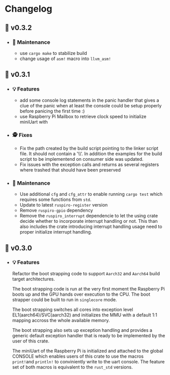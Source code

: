 # Changelog
## :banana: v0.3.2
  - ### :wrench: Maintenance
    - use `cargo make` to stabilize build
    - change usage of `asm!` macro into `llvm_asm!`

## :apple: v0.3.1
  - ### :bulb: Features
    - add some console log statements in the panic handler that gives a clue of the panic when at least
    the console could be setup properly before panicing the first time :)
    - use Raspberry Pi Mailbox to retrieve clock speed to initialize miniUart with
  - ### :detective: Fixes
    - Fix the path created by the build script pointing to the linker script file. It should not contain a '\\\\'.
    In addition the examples for the build script to be implementend on consumer side was updated.
    - Fix issues with the exception calls and returns as several registers where trashed that
    should have been preserved
    
  - ### :wrench: Maintenance
    - Use additional ``cfg`` and ``cfg_attr`` to enable running ``cargo test`` which requires some functions from ``std``.
    - Update to latest ``ruspiro-register`` version
    - Remove ``ruspiro-gpio`` dependency
    - Remove the ``ruspiro_interrupt`` dependencie to let the using crate decide whether to incorporate
    interrupt handling or not. This than also includes the crate introducing interrupt handling usage need to
    proper initialize interrupt handling.

  
    
## :carrot: v0.3.0
  - ### :bulb: Features
    Refactor the boot strapping code to support `Aarch32` and `Aarch64` build target architectures.
    
    The boot strapping code is run at the very first moment the Raspberry Pi boots up and the GPU
    hands over execution to the CPU. The boot strapper could be built to run in `singlecore` mode.
    
    The boot strapping switches all cores into exception level EL1(aarch64)/SVC(aarch32) and
    initializes the MMU with a default 1:1 mapping accross the whole available memory.

    The boot strapping also sets up exception handling and provides a generic default exception
    handler that is ready to be implemented by the user of this crate.

    The miniUart of the Raspberry Pi is initialized and attached to the global CONSOLE which enables
    users of this crate to use the macros `print!`and `println!` to conviniently write to the uart console. The feature
    set of both macros is equivalent to the `rust_std` versions.
